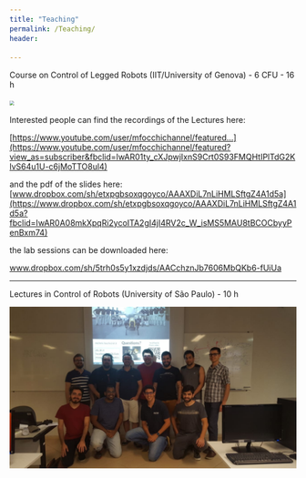 ```yaml
---
title: "Teaching"
permalink: /Teaching/
header:

---
```


Course on Control of Legged Robots (IIT/University of Genova) - 6 CFU - 16 h

<img src="https://raw.githubusercontent.com/mfocchi/mfocchi.github.io/blob/master/_data/corso2020.JPG" style="zoom: 50%;" />

 Interested people can find the recordings of the Lectures here:

 [https://www.youtube.com/user/mfocchichannel/featured…](https://www.youtube.com/user/mfocchichannel/featured?view_as=subscriber&fbclid=IwAR01ty_cXJpwjIxnS9Crt0S93FMQHtIPlTdG2KlvS64u1U-c6jMoTTO8ul4)

 and the pdf of the slides here:
 [www.dropbox.com/sh/etxpgbsoxqgoyco/AAAXDiL7nLiHMLSftgZ4A1d5a](https://www.dropbox.com/sh/etxpgbsoxqgoyco/AAAXDiL7nLiHMLSftgZ4A1d5a?fbclid=IwAR0A08mkXpqRi2ycoITA2gI4jI4RV2c_W_isMS5MAU8tBCOCbyyPenBxm74) 

the lab sessions can be downloaded here:

www.dropbox.com/sh/5trh0s5y1xzdjds/AACchznJb7606MbQKb6-fUiUa

----------------------------------

Lectures in Control of Robots (University of São Paulo) - 10 h

<img src="https://raw.githubusercontent.com/mfocchi/mfocchi.github.io/master/_data/pic_course_usp.jpg" style="zoom: 50%;" />



